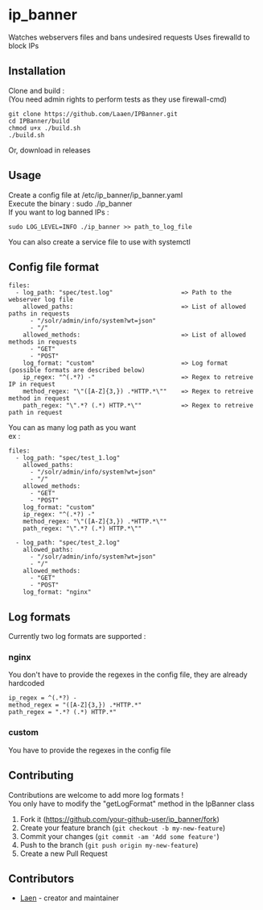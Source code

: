 # ip_banner

Watches webservers files and bans undesired requests
Uses firewalld to block IPs

## Installation

Clone and build :  
(You need admin rights to perform tests as they use firewall-cmd)  
```
git clone https://github.com/Laaen/IPBanner.git
cd IPBanner/build
chmod u+x ./build.sh
./build.sh
```

Or, download in releases

## Usage

Create a config file at /etc/ip_banner/ip_banner.yaml  
Execute the binary : sudo ./ip_banner  
If you want to log banned IPs :  
```
sudo LOG_LEVEL=INFO ./ip_banner >> path_to_log_file
```

You can also create a service file to use with systemctl  

## Config file format

```
files:
  - log_path: "spec/test.log"                   => Path to the webserver log file
    allowed_paths:                              => List of allowed paths in requests
      - "/solr/admin/info/system?wt=json" 
      - "/"
    allowed_methods:                            => List of allowed methods in requests
      - "GET"
      - "POST"
    log_format: "custom"                        => Log format (possible formats are described below)
    ip_regex: "^(.*?) -"                        => Regex to retreive IP in request
    method_regex: "\"([A-Z]{3,}) .*HTTP.*\""    => Regex to retreive method in request
    path_regex: "\".*? (.*) HTTP.*\""           => Regex to retreive path in request
```

You can as many log path as you want  
ex :

```
files:
  - log_path: "spec/test_1.log"
    allowed_paths: 
      - "/solr/admin/info/system?wt=json"
      - "/"
    allowed_methods:
      - "GET"
      - "POST"
    log_format: "custom"
    ip_regex: "^(.*?) -"
    method_regex: "\"([A-Z]{3,}) .*HTTP.*\""
    path_regex: "\".*? (.*) HTTP.*\""

  - log_path: "spec/test_2.log"
    allowed_paths: 
      - "/solr/admin/info/system?wt=json"
      - "/"
    allowed_methods:
      - "GET"
      - "POST"
    log_format: "nginx"
```

## Log formats

Currently two log formats are supported :

### nginx 
You don't have to provide the regexes in the config file, they are already hardcoded  

```
ip_regex = ^(.*?) -  
method_regex = "([A-Z]{3,}) .*HTTP.*"  
path_regex = ".*? (.*) HTTP.*"  
```

### custom
You have to provide the regexes in the config file  

## Contributing

Contributions are welcome to add more log formats !  
You only have to modify the "getLogFormat" method in the IpBanner class  

1. Fork it (<https://github.com/your-github-user/ip_banner/fork>)
2. Create your feature branch (`git checkout -b my-new-feature`)
3. Commit your changes (`git commit -am 'Add some feature'`)
4. Push to the branch (`git push origin my-new-feature`)
5. Create a new Pull Request

## Contributors

- [Laen](https://github.com/Laaen) - creator and maintainer
